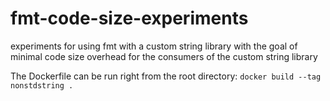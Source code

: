 # fmt-code-size-experiments
experiments for using fmt with a custom string library with the goal of minimal code size overhead for the consumers of the custom string library

The Dockerfile can be run right from the root directory: ```docker build --tag nonstdstring .```
